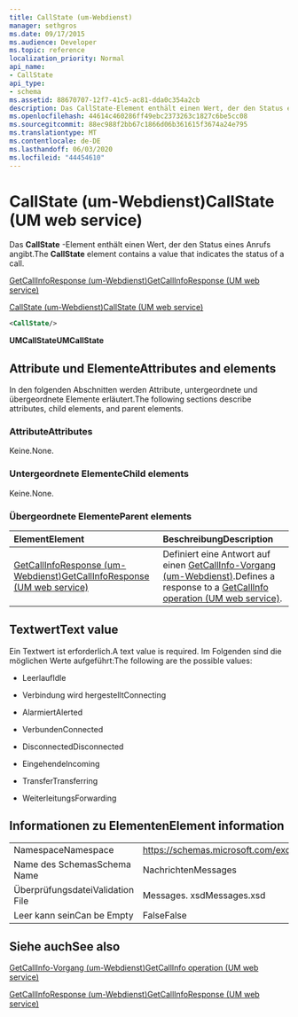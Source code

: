 ```yaml
---
title: CallState (um-Webdienst)
manager: sethgros
ms.date: 09/17/2015
ms.audience: Developer
ms.topic: reference
localization_priority: Normal
api_name:
- CallState
api_type:
- schema
ms.assetid: 88670707-12f7-41c5-ac81-dda0c354a2cb
description: Das CallState-Element enthält einen Wert, der den Status eines Anrufs angibt.
ms.openlocfilehash: 44614c460286ff49ebc2373263c1827c6be5cc08
ms.sourcegitcommit: 88ec988f2bb67c1866d06b361615f3674a24e795
ms.translationtype: MT
ms.contentlocale: de-DE
ms.lasthandoff: 06/03/2020
ms.locfileid: "44454610"
---
```

# <a name="callstate-um-web-service"></a><span data-ttu-id="76f36-103">CallState (um-Webdienst)</span><span class="sxs-lookup"><span data-stu-id="76f36-103">CallState (UM web service)</span></span>

<span data-ttu-id="76f36-104">Das **CallState** -Element enthält einen Wert, der den Status eines Anrufs angibt.</span><span class="sxs-lookup"><span data-stu-id="76f36-104">The **CallState** element contains a value that indicates the status of a call.</span></span> 
  
[<span data-ttu-id="76f36-105">GetCallInfoResponse (um-Webdienst)</span><span class="sxs-lookup"><span data-stu-id="76f36-105">GetCallInfoResponse (UM web service)</span></span>](getcallinforesponse-um-web-service.md)
  
[<span data-ttu-id="76f36-106">CallState (um-Webdienst)</span><span class="sxs-lookup"><span data-stu-id="76f36-106">CallState (UM web service)</span></span>](callstate-um-web-service.md)
  
```xml
<CallState/>
```

 <span data-ttu-id="76f36-107">**UMCallState**</span><span class="sxs-lookup"><span data-stu-id="76f36-107">**UMCallState**</span></span>
## <a name="attributes-and-elements"></a><span data-ttu-id="76f36-108">Attribute und Elemente</span><span class="sxs-lookup"><span data-stu-id="76f36-108">Attributes and elements</span></span>

<span data-ttu-id="76f36-109">In den folgenden Abschnitten werden Attribute, untergeordnete und übergeordnete Elemente erläutert.</span><span class="sxs-lookup"><span data-stu-id="76f36-109">The following sections describe attributes, child elements, and parent elements.</span></span>
  
### <a name="attributes"></a><span data-ttu-id="76f36-110">Attribute</span><span class="sxs-lookup"><span data-stu-id="76f36-110">Attributes</span></span>

<span data-ttu-id="76f36-111">Keine.</span><span class="sxs-lookup"><span data-stu-id="76f36-111">None.</span></span>
  
### <a name="child-elements"></a><span data-ttu-id="76f36-112">Untergeordnete Elemente</span><span class="sxs-lookup"><span data-stu-id="76f36-112">Child elements</span></span>

<span data-ttu-id="76f36-113">Keine.</span><span class="sxs-lookup"><span data-stu-id="76f36-113">None.</span></span>
  
### <a name="parent-elements"></a><span data-ttu-id="76f36-114">Übergeordnete Elemente</span><span class="sxs-lookup"><span data-stu-id="76f36-114">Parent elements</span></span>

|<span data-ttu-id="76f36-115">**Element**</span><span class="sxs-lookup"><span data-stu-id="76f36-115">**Element**</span></span>|<span data-ttu-id="76f36-116">**Beschreibung**</span><span class="sxs-lookup"><span data-stu-id="76f36-116">**Description**</span></span>|
|:-----|:-----|
|[<span data-ttu-id="76f36-117">GetCallInfoResponse (um-Webdienst)</span><span class="sxs-lookup"><span data-stu-id="76f36-117">GetCallInfoResponse (UM web service)</span></span>](getcallinforesponse-um-web-service.md) <br/> |<span data-ttu-id="76f36-118">Definiert eine Antwort auf einen [GetCallInfo-Vorgang (um-Webdienst)](getcallinfo-operation-um-web-service.md).</span><span class="sxs-lookup"><span data-stu-id="76f36-118">Defines a response to a [GetCallInfo operation (UM web service)](getcallinfo-operation-um-web-service.md).</span></span>  <br/> |
   
## <a name="text-value"></a><span data-ttu-id="76f36-119">Textwert</span><span class="sxs-lookup"><span data-stu-id="76f36-119">Text value</span></span>

<span data-ttu-id="76f36-120">Ein Textwert ist erforderlich.</span><span class="sxs-lookup"><span data-stu-id="76f36-120">A text value is required.</span></span> <span data-ttu-id="76f36-121">Im Folgenden sind die möglichen Werte aufgeführt:</span><span class="sxs-lookup"><span data-stu-id="76f36-121">The following are the possible values:</span></span>
  
- <span data-ttu-id="76f36-122">Leerlauf</span><span class="sxs-lookup"><span data-stu-id="76f36-122">Idle</span></span>
    
- <span data-ttu-id="76f36-123">Verbindung wird hergestellt</span><span class="sxs-lookup"><span data-stu-id="76f36-123">Connecting</span></span>
    
- <span data-ttu-id="76f36-124">Alarmiert</span><span class="sxs-lookup"><span data-stu-id="76f36-124">Alerted</span></span>
    
- <span data-ttu-id="76f36-125">Verbunden</span><span class="sxs-lookup"><span data-stu-id="76f36-125">Connected</span></span>
    
- <span data-ttu-id="76f36-126">Disconnected</span><span class="sxs-lookup"><span data-stu-id="76f36-126">Disconnected</span></span>
    
- <span data-ttu-id="76f36-127">Eingehende</span><span class="sxs-lookup"><span data-stu-id="76f36-127">Incoming</span></span>
    
- <span data-ttu-id="76f36-128">Transfer</span><span class="sxs-lookup"><span data-stu-id="76f36-128">Transferring</span></span>
    
- <span data-ttu-id="76f36-129">Weiterleitungs</span><span class="sxs-lookup"><span data-stu-id="76f36-129">Forwarding</span></span>
    
## <a name="element-information"></a><span data-ttu-id="76f36-130">Informationen zu Elementen</span><span class="sxs-lookup"><span data-stu-id="76f36-130">Element information</span></span>

|||
|:-----|:-----|
|<span data-ttu-id="76f36-131">Namespace</span><span class="sxs-lookup"><span data-stu-id="76f36-131">Namespace</span></span>  <br/> |https://schemas.microsoft.com/exchange/services/2006/message  <br/> |
|<span data-ttu-id="76f36-132">Name des Schemas</span><span class="sxs-lookup"><span data-stu-id="76f36-132">Schema Name</span></span>  <br/> |<span data-ttu-id="76f36-133">Nachrichten</span><span class="sxs-lookup"><span data-stu-id="76f36-133">Messages</span></span>  <br/> |
|<span data-ttu-id="76f36-134">Überprüfungsdatei</span><span class="sxs-lookup"><span data-stu-id="76f36-134">Validation File</span></span>  <br/> |<span data-ttu-id="76f36-135">Messages. xsd</span><span class="sxs-lookup"><span data-stu-id="76f36-135">Messages.xsd</span></span>  <br/> |
|<span data-ttu-id="76f36-136">Leer kann sein</span><span class="sxs-lookup"><span data-stu-id="76f36-136">Can be Empty</span></span>  <br/> |<span data-ttu-id="76f36-137">False</span><span class="sxs-lookup"><span data-stu-id="76f36-137">False</span></span>  <br/> |
   
## <a name="see-also"></a><span data-ttu-id="76f36-138">Siehe auch</span><span class="sxs-lookup"><span data-stu-id="76f36-138">See also</span></span>



[<span data-ttu-id="76f36-139">GetCallInfo-Vorgang (um-Webdienst)</span><span class="sxs-lookup"><span data-stu-id="76f36-139">GetCallInfo operation (UM web service)</span></span>](getcallinfo-operation-um-web-service.md)
  
[<span data-ttu-id="76f36-140">GetCallInfoResponse (um-Webdienst)</span><span class="sxs-lookup"><span data-stu-id="76f36-140">GetCallInfoResponse (UM web service)</span></span>](getcallinforesponse-um-web-service.md)

